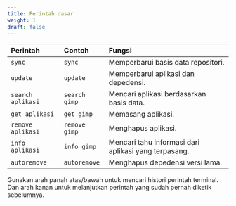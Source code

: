 ```yaml
---
title: Perintah dasar
weight: 1
draft: false
---
```


Perintah            | Contoh          |Fungsi
 :---               | :---            | :---
`sync`              | `sync`          | Memperbarui basis data repositori. 
`update`            | `update`        | Memperbarui aplikasi dan depedensi.
`search aplikasi`   | `search gimp`   | Mencari aplikasi berdasarkan basis data.
`get aplikasi`      | `get gimp`      | Memasang aplikasi.
`remove aplikasi`   | `remove gimp`   | Menghapus aplikasi.
`info aplikasi`     | `info gimp`     | Mencari tahu informasi dari aplikasi yang terpasang.
`autoremove`        | `autoremove`    | Menghapus depedensi versi lama.

Gunakan arah panah atas/bawah untuk mencari histori perintah terminal. Dan arah kanan untuk melanjutkan perintah yang sudah pernah diketik sebelumnya.
